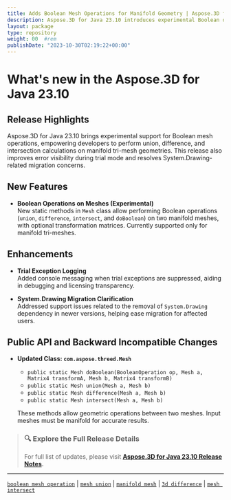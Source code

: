 ```yaml
---
title: Adds Boolean Mesh Operations for Manifold Geometry | Aspose.3D for Java 23.10
description: Aspose.3D for Java 23.10 introduces experimental Boolean operations for meshes, enabling union, difference, and intersection on manifold tri-meshes.
layout: package
type: repository
weight: 00	#rem
publishDate: "2023-10-30T02:19:22+00:00"
---
```


# What's new in the Aspose.3D for Java 23.10

## Release Highlights

Aspose.3D for Java 23.10 brings experimental support for Boolean mesh operations, empowering developers to perform union, difference, and intersection calculations on manifold tri-mesh geometries. This release also improves error visibility during trial mode and resolves System.Drawing-related migration concerns.

## New Features

- **Boolean Operations on Meshes (Experimental)**  
  New static methods in `Mesh` class allow performing Boolean operations (`union`, `difference`, `intersect`, and `doBoolean`) on two manifold meshes, with optional transformation matrices. Currently supported only for manifold tri-meshes.

## Enhancements

- **Trial Exception Logging**  
  Added console messaging when trial exceptions are suppressed, aiding in debugging and licensing transparency.

- **System.Drawing Migration Clarification**  
  Addressed support issues related to the removal of `System.Drawing` dependency in newer versions, helping ease migration for affected users.

## Public API and Backward Incompatible Changes

- **Updated Class: `com.aspose.threed.Mesh`**  
  - `public static Mesh doBoolean(BooleanOperation op, Mesh a, Matrix4 transformA, Mesh b, Matrix4 transformB)`  
  - `public static Mesh union(Mesh a, Mesh b)`  
  - `public static Mesh difference(Mesh a, Mesh b)`  
  - `public static Mesh intersect(Mesh a, Mesh b)`  

  These methods allow geometric operations between two meshes. Input meshes must be manifold for accurate results.

> ### 🔍 Explore the Full Release Details
>
> For full list of updates, please visit **[Aspose.3D for Java 23.10 Release Notes](https://releases.aspose.com/3d/java/release-notes/2023/aspose-3d-for-java-23-10-release-notes/).**

---

[`boolean mesh operation`](https://search.aspose.com/q/boolean-mesh-operation.html) | [`mesh union`](https://search.aspose.com/q/mesh-union.html) | [`manifold mesh`](https://search.aspose.com/q/manifold-mesh.html) | [`3d difference`](https://search.aspose.com/q/3d-difference.html) | [`mesh intersect`](https://search.aspose.com/q/mesh-intersect.html)
